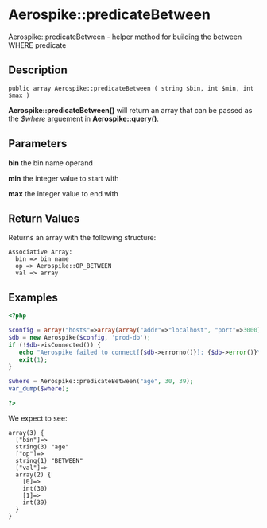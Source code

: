 
# Aerospike::predicateBetween

Aerospike::predicateBetween - helper method for building the between WHERE
predicate

## Description

```
public array Aerospike::predicateBetween ( string $bin, int $min, int $max )
```

**Aerospike::predicateBetween()** will return an array that can be passed as the
*$where* arguement in **Aerospike::query()**.

## Parameters

**bin** the bin name operand

**min** the integer value to start with

**max** the integer value to end with

## Return Values

Returns an array with the following structure:
```
Associative Array:
  bin => bin name
  op => Aerospike::OP_BETWEEN
  val => array
```

## Examples

```php
<?php

$config = array("hosts"=>array(array("addr"=>"localhost", "port"=>3000)));
$db = new Aerospike($config, 'prod-db');
if (!$db->isConnected()) {
   echo "Aerospike failed to connect[{$db->errorno()}]: {$db->error()}\n";
   exit(1);
}

$where = Aerospike::predicateBetween("age", 30, 39);
var_dump($where);

?>
```

We expect to see:

```
array(3) {
  ["bin"]=>
  string(3) "age"
  ["op"]=>
  string(1) "BETWEEN"
  ["val"]=>
  array(2) {
    [0]=>
    int(30)
    [1]=>
    int(39)
  }
}
```

